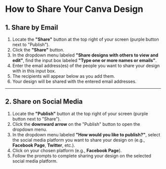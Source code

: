# How to Share Your Canva Design

## 1. Share by Email

1. Locate the **"Share"** button at the top right of your screen (purple button next to "Publish").
2. Click the **"Share"** button.
3. In the dropdown menu labeled **"Share designs with others to view and edit"**, find the input box labeled **"Type one or more names or emails"**.
4. Enter the email address(es) of the people you want to share your design with in this input box.
5. The recipients will appear below as you add them.
6. Your design will be shared with the entered email addresses.

---

## 2. Share on Social Media

1. Locate the **"Publish"** button at the top right of your screen (purple button next to "Share").
2. Click the **downward arrow** on the "Publish" button to open the dropdown menu.
3. In the dropdown menu labeled **"How would you like to publish?"**, select the social media platform you want to share your design on (e.g., **Facebook Page**, **Twitter**, etc.).
4. Click on your chosen platform (e.g., **Facebook Page**).
5. Follow the prompts to complete sharing your design on the selected social media platform.
